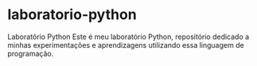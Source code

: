 # laboratorio-python
Laboratório Python
Este é meu laboratório Python, repositório dedicado a minhas experimentações e aprendizagens utilizando essa linguagem de programação.
